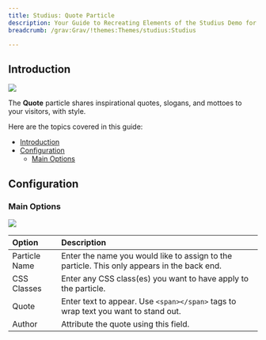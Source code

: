 ```yaml
---
title: Studius: Quote Particle
description: Your Guide to Recreating Elements of the Studius Demo for Grav
breadcrumb: /grav:Grav/!themes:Themes/studius:Studius

---
```


## Introduction

![](assets/particle_quote1.png)

The **Quote** particle shares inspirational quotes, slogans, and mottoes to your visitors, with style.

Here are the topics covered in this guide:

- [Introduction](#introduction)
- [Configuration](#configuration)
  - [Main Options](#main-options)

## Configuration

### Main Options 

![](assets/particle_quote2.png)

| Option        | Description                                                                                 |
| :------------ | :------------------------------------------------------------------------------------------ |
| Particle Name | Enter the name you would like to assign to the particle. This only appears in the back end. |
| CSS Classes   | Enter any CSS class(es) you want to have apply to the particle.                             |
| Quote         | Enter text to appear. Use `<span></span>` tags to wrap text you want to stand out.          |
| Author        | Attribute the quote using this field.                                                       |